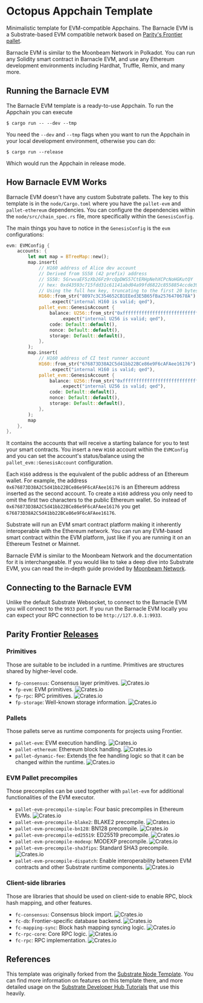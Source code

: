 # Octopus Appchain Template

Minimalistic template for EVM-compatible Appchains. The Barnacle EVM is a Substrate-based EVM compatible network based on [Parity's Frontier pallet](https://github.com/paritytech/frontier).

Barnacle EVM is similar to the Moonbeam Network in Polkadot. You can run any Solidity smart contract in Barnacle EVM, and use any Ethereum development environments including Hardhat, Truffle, Remix, and many more.

## Running the Barnacle EVM

The Barnacle EVM template is a ready-to-use Appchain. To run the Appchain you can execute

```
$ cargo run -- --dev --tmp
```

You need the `--dev` and `--tmp` flags when you want to run the Appchain in your local development environment, otherwise you can do:

```
$ cargo run --release
```

Which would run the Appchain in release mode.

## How Barnacle EVM Works

Barnacle EVM doesn't have any custom Substrate pallets. The key to this template is in the `node/Cargo.toml` where you have the `pallet-evm` and `pallet-ethereum` dependencies. You can configure the dependencies within the `node/src/chain_spec.rs` file, more specifically within the `GenesisConfig`.

The main things you have to notice in the `GenesisConfig` is the `evm` configurations:

```rust
evm: EVMConfig {
	accounts: {
		let mut map = BTreeMap::new();
		map.insert(
			// H160 address of Alice dev account
			// Derived from SS58 (42 prefix) address
			// SS58: 5GrwvaEF5zXb26Fz9rcQpDWS57CtERHpNehXCPcNoHGKutQY
			// hex: 0xd43593c715fdd31c61141abd04a99fd6822c8558854ccde39a5684e7a56da27d
			// Using the full hex key, truncating to the first 20 bytes (the first 40 hex chars)
			H160::from_str("8097c3C354652CB1EEed3E5B65fBa2576470678A")
				.expect("internal H160 is valid; qed"),
			pallet_evm::GenesisAccount {
				balance: U256::from_str("0xffffffffffffffffffffffffffffffff")
					.expect("internal U256 is valid; qed"),
				code: Default::default(),
				nonce: Default::default(),
				storage: Default::default(),
			},
		);
		map.insert(
			// H160 address of CI test runner account
			H160::from_str("676873D38A2C5d41bb22BCe86e9F6cAFAee16176")
				.expect("internal H160 is valid; qed"),
			pallet_evm::GenesisAccount {
				balance: U256::from_str("0xffffffffffffffffffffffffffffffff")
					.expect("internal U256 is valid; qed"),
				code: Default::default(),
				nonce: Default::default(),
				storage: Default::default(),
			},
		);
		map
	},
},
```

It contains the accounts that will receive a starting balance for you to test your smart contracts. You insert a new `H160` account within the `EVMConfig` and you can set the account's status/balance using the `pallet_evm::GenesisAccount` configuration.

Each `H160` address is the equivalent of the public address of an Ethereum wallet. For example, the address `0x676873D38A2C5d41bb22BCe86e9F6cAFAee16176` is an Ethereum address inserted as the second account. To create a `H160` address you only need to omit the first two characters to the public Ethereum wallet. So instead of `0x676873D38A2C5d41bb22BCe86e9F6cAFAee16176` you get `676873D38A2C5d41bb22BCe86e9F6cAFAee16176`.

Substrate will run an EVM smart contract platform making it inherently interoperable with the Ethereum network. You can run any EVM-based smart contract within the EVM platform, just like if you are running it on an Ethereum Testnet or Mainnet.

Barnacle EVM is similar to the Moonbeam Network and the documentation for it is interchangeable. If you would like to take a deep dive into Substrate EVM, you can read the in-depth guide provided by [Moonbeam Network](https://docs.moonbeam.network/).

## Connecting to the Barnacle EVM

Unlike the default Substrate Websocket, to connect to the Barnacle EVM you will connect to the `9933` port. If you run the Barnacle EVM locally you can expect your RPC connection to be `http://127.0.0.1:9933`.

## Parity Frontier [Releases](https://github.com/paritytech/frontier#releases)

### Primitives

Those are suitable to be included in a runtime. Primitives are structures shared
by higher-level code.

* `fp-consensus`: Consensus layer primitives.
  ![Crates.io](https://img.shields.io/crates/v/fp-consensus)
* `fp-evm`: EVM primitives. ![Crates.io](https://img.shields.io/crates/v/fp-evm)
* `fp-rpc`: RPC primitives. ![Crates.io](https://img.shields.io/crates/v/fp-rpc)
* `fp-storage`: Well-known storage information.
  ![Crates.io](https://img.shields.io/crates/v/fp-storage)

### Pallets

Those pallets serve as runtime components for projects using Frontier.

* `pallet-evm`: EVM execution handling.
  ![Crates.io](https://img.shields.io/crates/v/pallet-evm)
* `pallet-ethereum`: Ethereum block handling.
  ![Crates.io](https://img.shields.io/crates/v/pallet-ethereum)
* `pallet-dynamic-fee`: Extends the fee handling logic so that it can be changed
  within the runtime.
  ![Crates.io](https://img.shields.io/crates/v/pallet-dynamic-fee)

### EVM Pallet precompiles

Those precompiles can be used together with `pallet-evm` for additional
functionalities of the EVM executor.

* `pallet-evm-precompile-simple`: Four basic precompiles in Ethereum EVMs.
  ![Crates.io](https://img.shields.io/crates/v/pallet-evm-precompile-simple)
* `pallet-evm-precompile-blake2`: BLAKE2 precompile.
  ![Crates.io](https://img.shields.io/crates/v/pallet-evm-precompile-blake2)
* `pallet-evm-precompile-bn128`: BN128 precompile.
  ![Crates.io](https://img.shields.io/crates/v/pallet-evm-precompile-bn128)
* `pallet-evm-precompile-ed25519`: ED25519 precompile.
  ![Crates.io](https://img.shields.io/crates/v/pallet-evm-precompile-ed25519)
* `pallet-evm-precompile-modexp`: MODEXP precompile.
  ![Crates.io](https://img.shields.io/crates/v/pallet-evm-precompile-modexp)
* `pallet-evm-precompile-sha3fips`: Standard SHA3 precompile.
  ![Crates.io](https://img.shields.io/crates/v/pallet-evm-precompile-sha3fips)
* `pallet-evm-precompile-dispatch`: Enable interoperability between EVM
  contracts and other Substrate runtime components.
  ![Crates.io](https://img.shields.io/crates/v/pallet-evm-precompile-dispatch)

### Client-side libraries

Those are libraries that should be used on client-side to enable RPC, block hash
mapping, and other features.

* `fc-consensus`: Consensus block import.
  ![Crates.io](https://img.shields.io/crates/v/fc-consensus)
* `fc-db`: Frontier-specific database backend.
  ![Crates.io](https://img.shields.io/crates/v/fc-db)
* `fc-mapping-sync`: Block hash mapping syncing logic.
  ![Crates.io](https://img.shields.io/crates/v/fc-mapping-sync)
* `fc-rpc-core`: Core RPC logic.
  ![Crates.io](https://img.shields.io/crates/v/fc-rpc-core)
* `fc-rpc`: RPC implementation.
  ![Crates.io](https://img.shields.io/crates/v/fc-rpc)

## References

This template was originally forked from the
[Substrate Node Template](https://github.com/substrate-developer-hub/substrate-node-template). You
can find more information on features on this template there, and more detailed usage on the
[Substrate Developer Hub Tutorials](https://docs.substrate.io/tutorials/v3/) that use this heavily.
